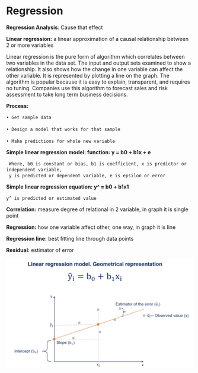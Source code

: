 # Regression


**Regression Analysis**: Cause that effect

**Linear regression:** a linear approximation of a causal relationship between 2 or more variables

Linear regression is the pure form of algorithm which correlates between two variables in the data set. The input and output sets examined to show a relationship. It also shows how the change in one variable can affect the other variable. It is represented by plotting a line on the graph. The algorithm is popular because it is easy to explain, transparent, and requires no tuning. Companies use this algorithm to forecast sales and risk assessment to take long term business decisions.

**Process:**
    
    • Get sample data
    
    • Design a model that works for that sample
    
    • Make predictions for whole new variable
    

**Simple linear regression model: function:  y = b0 + b1x + e**
```
 Where, b0 is constant or bias, b1 is coefficient, x is predictor or independent variable,
 y is predicted or dependent variable, e is epsilon or error
```

**Simple linear regression equation: y^ = b0 + b1x1**
```
y^ is predicted or estimated value
```
**Correlation:** measure degree of relational in 2 variable, in graph it is single point

**Regression:** how one variable affect other, one way, in graph it is line

**Regression line:** best fitting line through data points

**Residual:** estimator of error


![](https://github.com/Aman9026/100DaysOfMachineLearning/blob/master/Data/Images/geometricrepresentaton.png)
